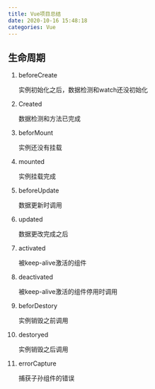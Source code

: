 ```yaml
---
title: Vue项目总结
date: 2020-10-16 15:48:18
categories: Vue
---
```


## 生命周期

1. beforeCreate

   实例初始化之后，数据检测和watch还没初始化

2. Created

   数据检测和方法已完成

3. beforMount

   实例还没有挂载

4. mounted

   实例挂载完成

5. beforeUpdate

   数据更新时调用

6. updated

   数据更改完成之后

7. activated

   被keep-alive激活的组件

8. deactivated

   被keep-alive激活的组件停用时调用

9. beforDestory

   实例销毁之前调用

10. destoryed

    实例销毁之后调用

11. errorCapture

    捕获子孙组件的错误